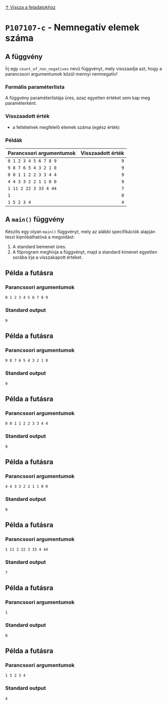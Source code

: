 
[↑ Vissza a feladatokhoz](./README.md)

# `P107107-c` - Nemnegatív elemek száma

## A függvény

Írj egy `count_of_non_negatives` nevű függvényt, mely visszaadja azt, hogy a parancssori argumentumok közül mennyi nemnegatív!

### Formális paraméterlista

A függvény paraméterlistája üres, azaz egyetlen értéket sem kap meg paraméterként.

### Visszaadott érték

* a feltételnek megfelelő elemek száma (egész érték)

### Példák

| Parancssori argumentumok | Visszaadott érték | 
| :-- | --: | 
| `0 1 2 3 4 5 6 7 8 9` | `9` | 
| `9 8 7 6 5 4 3 2 1 0` | `9` | 
| `0 0 1 1 2 2 3 3 4 4` | `9` | 
| `4 4 3 3 2 2 1 1 0 0` | `9` | 
| `1 11 2 22 3 33 4 44` | `7` | 
| `1` | `0` | 
| `1 5 2 3 4` | `4` | 

## A `main()` függvény

Készíts egy olyan `main()` függvényt, mely az alábbi specifikációk alapján teszi kipróbálhatóvá a megoldást:

1. A standard bemenet üres.
1. A főprogram meghívja a függvényt, majd a standard kimenet egyetlen sorába írja a visszakapott értéket.

## Példa a futásra

### Parancssori argumentumok

```
0 1 2 3 4 5 6 7 8 9
```

### Standard output

```
9
```

## Példa a futásra

### Parancssori argumentumok

```
9 8 7 6 5 4 3 2 1 0
```

### Standard output

```
9
```

## Példa a futásra

### Parancssori argumentumok

```
0 0 1 1 2 2 3 3 4 4
```

### Standard output

```
9
```

## Példa a futásra

### Parancssori argumentumok

```
4 4 3 3 2 2 1 1 0 0
```

### Standard output

```
9
```

## Példa a futásra

### Parancssori argumentumok

```
1 11 2 22 3 33 4 44
```

### Standard output

```
7
```

## Példa a futásra

### Parancssori argumentumok

```
1
```

### Standard output

```
0
```

## Példa a futásra

### Parancssori argumentumok

```
1 5 2 3 4
```

### Standard output

```
4
```